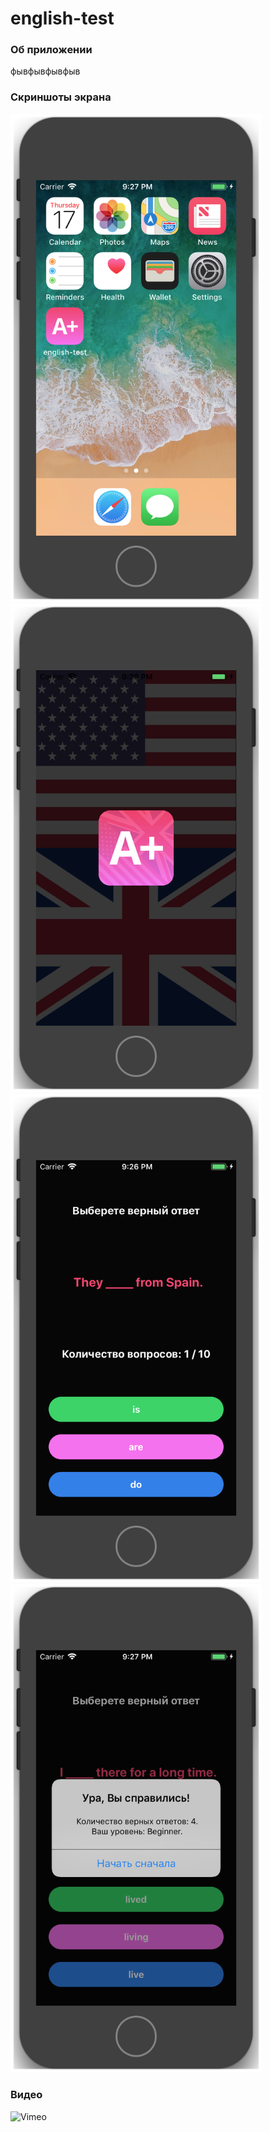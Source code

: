 # english-test

### Об приложении
фывфывфывфыв

### Скриншоты экрана 
<img src="https://raw.githubusercontent.com/allakin/english-test/master/Media/0.png" width="402"> <img src="https://raw.githubusercontent.com/allakin/english-test/master/Media/1.png" width="402"> <img src="https://raw.githubusercontent.com/allakin/english-test/master/Media/2.png" width="402"> <img src="https://raw.githubusercontent.com/allakin/english-test/master/Media/3.png" width="402">

### Видео

![Vimeo](https://vimeo.com/270735851)
